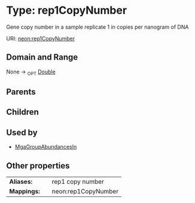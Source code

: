 
# Type: rep1CopyNumber


Gene copy number in a sample replicate 1 in copies per nanogram of DNA

URI: [neon:rep1CopyNumber](https://data.neonscience.org/rep1CopyNumber)


## Domain and Range

None ->  <sub>OPT</sub> [Double](types/Double.md)

## Parents


## Children


## Used by

 * [MgaGroupAbundancesIn](MgaGroupAbundancesIn.md)

## Other properties

|  |  |  |
| --- | --- | --- |
| **Aliases:** | | rep1 copy number |
| **Mappings:** | | neon:rep1CopyNumber |

